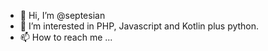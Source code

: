 - 👋 Hi, I’m @septesian
- 👀 I’m interested in PHP, Javascript and Kotlin plus python.
- 📫 How to reach me ...

<!---
septesian/septesian is a ✨ special ✨ repository because its `README.md` (this file) appears on your GitHub profile.
You can click the Preview link to take a look at your changes.
--->
